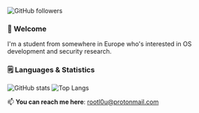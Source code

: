 ![GitHub followers](https://img.shields.io/github/followers/rootlou?label=Followers)

### 👋 Welcome

I'm a student from somewhere in Europe who's interested in OS development and security research.

### 🗒️ Languages & Statistics

![GitHub stats](https://github-readme-stats.vercel.app/api?username=rootlou&show_icons=true&theme=tokyonight)
![Top Langs](https://github-readme-stats.vercel.app/api/top-langs/?username=rtlou&theme=tokyonight)

📫 **You can reach me here**: rootl0u@protonmail.com
